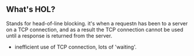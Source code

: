 
## What's HOL?
Stands for head-of-line blocking. it's when a requestn has been to a server on a TCP connection, and as a result the TCP connection cannot be used until a response is returned from the server. 
- inefficient use of TCP connection, lots of 'waiting'.